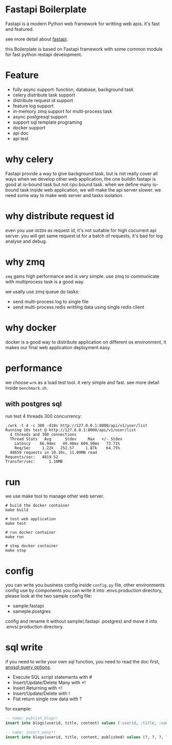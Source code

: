 # Fastapi Boilerplate

Fastapi is a modern Python web framework for writting web apis. it's fast and 
featured.

see more detail about [fastapi](https://github.com/tiangolo/fastapi).

this Boilerplate is based on Fastapi framework with some common module for fast 
python restapi development.

# Feature

- fully async support: function, database, background task
- celery distribute task support
- distribute request id support
- feature log support
- in-memory zmq support for multi-process task
- async postgresql support
- support sql template programing
- docker support 
- api doc
- api test

# why celery

Fastapi provide a way to give background task, but is not really cover all ways when we develop other web application, the one buildin fastapi is good at io-bound task but not cpu bound task. when we define many io-bound task inside web application, we will make the api server slower. we need some way to make web server and tasks isolation.

# why distribute request id

even you use `UUID4` as request id, it's not suitable for high cocurrent api server. you will get same request id for a batch of requests, it's bad for log analyse and debug.

# why zmq

`zmq` gains high performance and is very simple. use zmq to communicate with multiprocess task is a good way. 

we usally use zmq queue do tasks:
- send multi-process log to single file
- send multi-process redis writting data using single redis client

# why docker

docker is a good way to distribute application on different os environment, it makes our final web application deployment easy.

# performance

we choose `wrk` as a load test tool. it very simple and fast. see more detail inside `benchmark.sh`.

## with postgres sql

run test 4 threads 300 concurrency:

```shell
./wrk -t 4 -c 300 -d10s http://127.0.0.1:8000/api/v1/user/list
Running 10s test @ http://127.0.0.1:8000/api/v1/user/list
  4 threads and 300 connections
  Thread Stats   Avg      Stdev     Max   +/- Stdev
    Latency    66.94ms   49.40ms 604.50ms   73.71%
    Req/Sec     1.22k   252.57     1.87k    64.75%
  48659 requests in 10.10s, 11.09MB read
Requests/sec:   4819.52
Transfer/sec:      1.10MB
```

# run

we use make tool to manage other web server.

``` shell
# build the docker container
make build

# test web application
make test

# run docker container
make run

# stop docker container
make stop
```

# config

you can write you business config inside `config.py` file, other environments config use by components you can write it into .envs.production directory, please look at the two sample config file:
- sample.fastapi
- sameple.postgres

config and rename it without sample(.fastapi .postgres) and move it into .envs/.production directory.

# sql write

if you need to write your own sql function, you need to read the doc first, [anosql query options](https://anosql.readthedocs.io/en/latest/defining_queries.html#query-operations).

-  Execute SQL script statements with #
-  Insert/Update/Delete Many with *!
-  Insert Returning with <!
-  Insert/Update/Delete with !
-  Flat return single row data with ?

for example:
```sql
-- name: publish_blog<!
insert into blogs(userid, title, content) values (:userid, :title, :content);

-- name: insert_many*!
insert into blogs(userid, title, content, published) values (?, ?, ?, ?);
```